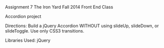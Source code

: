 Assignment 7 The Iron Yard
Fall 2014 Front End Class

Accordion project

Directions:
Build a jQuery Accordion WITHOUT using slideUp, slideDown, or slideToggle.
Use only CSS3 transitions.

Libraries Used:
jQuery
